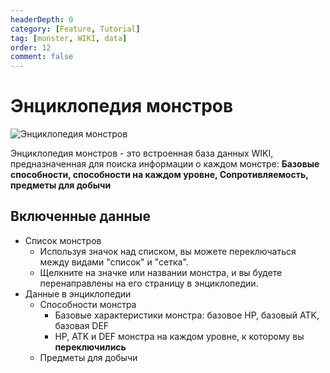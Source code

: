 ```yaml
---
headerDepth: 0
category: [Feature, Tutorial]
tag: [monster, WIKI, data]
order: 12
comment: false
---
```


# Энциклопедия монстров

![Энциклопедия монстров](https://img.alicdn.com/imgextra/i2/1797064093/O1CN01mEozOR1g6dyFXXWcO_!!1797064093.png_.webp)

Энциклопедия монстров - это встроенная база данных WIKI, предназначенная для поиска информации о каждом монстре:
**Базовые способности, способности на каждом уровне, Сопротивляемость, предметы для добычи**

## Включенные данные

- Список монстров
  - Используя значок над списком, вы можете переключаться между видами "список" и "сетка".
  - Щелкните на значке или названии монстра, и вы будете перенаправлены на его страницу в энциклопедии.
- Данные в энциклопедии
  - Способности монстра
    - Базовые характеристики монстра: базовое HP, базовый ATK, базовая DEF
    - HP, ATK и DEF монстра на каждом уровне, к которому вы **переключились**
  - Предметы для добычи
